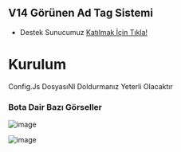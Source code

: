 ## V14 Görünen Ad Tag Sistemi

* Destek Sunucumuz [Katılmak İçin Tıkla!](https://discord.gg/HehFQ7Qcub)

# Kurulum
Config.Js DosyasıNI Doldurmanız Yeterli Olacaktır


### Bota Dair Bazı Görseller

![image](https://github.com/Wasleycik/V14-GorunenAd-Tag-Sistem-Bot/assets/104096743/c21a9042-0dae-43f6-bd9c-98c50b38c529)

![image](https://github.com/Wasleycik/V14-GorunenAd-Tag-Sistem-Bot/assets/104096743/b0cea6e5-58f6-49d0-b4b6-7a140f0f34cb)

